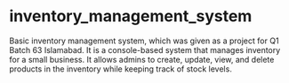 # inventory_management_system
Basic inventory management system, which was given as a project for Q1 Batch 63 Islamabad.
It is a console-based system that manages inventory for a small business.
It allows admins to create, update, view, and delete products in the inventory while keeping track of stock levels.


